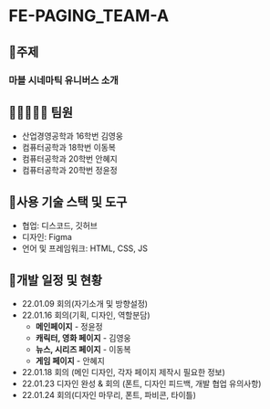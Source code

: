 # FE-PAGING_TEAM-A 

##  🚩주제
  ### 마블 시네마틱 유니버스 소개

##  👩🏼‍🤝‍🧑🏼 팀원
  - 산업경영공학과 16학번 김영웅
  - 컴퓨터공학과 18학번 이동복
  - 컴퓨터공학과 20학번 안혜지
  - 컴퓨터공학과 20학번 정윤정


## 📏사용 기술 스택 및 도구
  - 협업: 디스코드, 깃허브
  - 디자인: Figma
  - 언어 및 프레임워크: HTML, CSS, JS

## 📆개발 일정 및 현황
  - 22.01.09 회의(자기소개 및 방향설정)
  - 22.01.16 회의(기획, 디자인, 역할분담) 
    - **메인페이지** - 정윤정
    - **캐릭터, 영화 페이지** - 김영웅
    - **뉴스, 시리즈 페이지** - 이동복
    - **게임 페이지** - 안혜지
  - 22.01.18 회의 (메인 디자인, 각자 페이지 제작시 필요한 정보)
  - 22.01.23 디자인 완성 & 회의 (폰트, 디자인 피드백, 개발 협업 유의사항)
  - 22.01.24 회의(디자인 마무리, 폰트, 파비콘, 타이틀)
